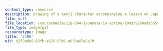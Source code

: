 ```yaml
---
content_type: resource
description: Drawing of a kanji character accompanying a lesson on Japanese.
file: null
file_location: /coursemedia/21g-504-japanese-iv-spring-2009/9250ada565fba92550b14933a87e8a7d_2488.gif
file_type: image/gif
resourcetype: Image
title: '2488'
uid: 9250ada5-65fb-a925-50b1-4933a87e8a7d
---
```

